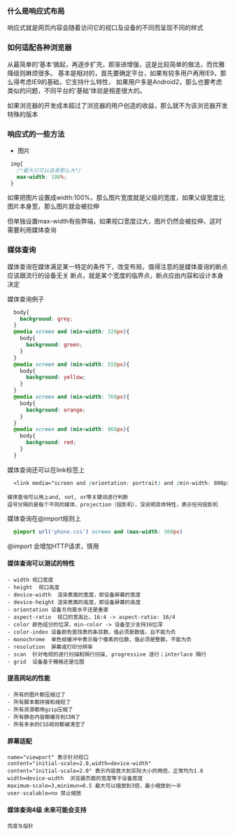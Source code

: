 ### 什么是响应式布局
  响应式就是网页内容会随着访问它的视口及设备的不同而呈现不同的样式

### 如何适配各种浏览器
  从最简单的‘基本’做起，再逐步扩充，即渐进增强，这是比较简单的做法，而优雅降级则麻烦很多。
  基本是相对的，首先要确定平台，如果有较多用户再用IE9，那么得考虑IE9的基础，它支持什么特性，
  如果用户多是Android2，那么也要考虑类似的问题，不同平台的'基础'体验是相差很大的。

  如果浏览器的开发成本超过了浏览器的用户创造的收益，那么就不为该浏览器开发特殊的版本

### 响应式的一些方法
  - 图片
  ```css
   img{
     /*最大只可以自身那么大*/
     max-width: 100%;
   }
  ```

  如果把图片设置成width:100%，那么图片宽度就是父级的宽度，如果父级宽度比图片本身宽，那么图片就会被拉伸

  但单独设置max-width有些弊端，如果视口宽度过大，图片仍然会被拉伸，这时需要利用媒体查询

### 媒体查询
  媒体查询在媒体满足某一特定的条件下，改变布局，值得注意的是媒体查询的断点应该跟流行的设备无关
  断点，就是某个宽度的临界点，断点应由内容和设计本身决定

  媒体查询例子
  ```css
    body{
      background: grey;
    }
    @media screen and (min-width: 320px){
      body{
        background: green;
      }
    }
    @media screen and (min-width: 550px){
      body{
        background: yellow;
      }
    }
    @media screen and (min-width: 768px){
      body{
        background: orange;
      }
    }
    @media screen and (min-width: 960px){
      body{
        background: red;
      }
    }
  ```

  媒体查询还可以在link标签上
  ```css
    <link media="screen and (orientation: portrait) and (min-width: 800px), projection />
  ```
    媒体查询可以用上and, not, or等关键词进行判断
    逗号分隔的是每个不同的媒体，projection（投影机），没说明具体特性，表示任何投影机

  媒体查询在@import规则上
  ```css
    @import url('phone.css') screen and (max-width: 360px)
  ```
  @import 会增加HTTP请求，慎用

  #### 媒体查询可以测试的特性
    - width 视口宽度
    - height  视口高度
    - device-width  渲染表面的宽度，即设备屏幕的宽度
    - device-height 渲染表面的高度，即设备屏幕的高度
    - orientation 设备方向是水平还是垂直
    - aspect-ratio  视口的宽高比，16:4 -> aspect-ratio: 16/4
    - color 颜色组分的位深，min-color -> 设备至少支持16位深
    - color-index 设备颜色查找表的条目数，值必须是数值，且不能为负
    - monochrome  单色帧缓冲中表示每个像素的位数，值必须是整数，不能为负
    - resolution  屏幕或打印分辨率
    - scan  针对电视的逐行扫描和隔行扫描, progressive 逐行；interlace 隔行
    - grid  设备基于栅格还是位图

  #### 提高网站的性能
    - 所有的图片都压缩过了
    - 所有脚本都拼接和缩短了
    - 所有资源都用gzip压缩了
    - 所有静态内容都缓存到CDN了
    - 所有多余的CSS规则都被清空了

  #### <meta> 屏幕适配
    name="viewport" 表示针对视口
    content="initial-scale=2.0,width=device-width" 
    content="initial-scale=2.0" 表示内容放大到实际大小的两倍，正常均为1.0
    width=device-width  浏览器页面的宽度等于设备宽度
    maximum-scale=3,minimun=0.5 最大可以缩放到3倍，最小缩放到一半
    user-scalable=no 禁止缩放

  #### 媒体查询4级 未来可能会支持
    亮度与指针

  



  


​    

